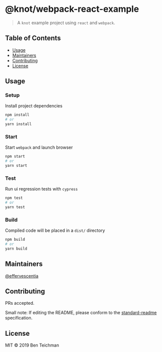 # @knot/webpack-react-example

> A `knot` example project using `react` and `webpack`.

## Table of Contents

- [Usage](#usage)
- [Maintainers](#maintainers)
- [Contributing](#contributing)
- [License](#license)

## Usage

### Setup

Install project dependencies

```sh
npm install
# or
yarn install
```

### Start

Start `webpack` and launch browser

```sh
npm start
# or
yarn start
```

### Test

Run ui regression tests with `cypress`

```sh
npm test
# or
yarn test
```

### Build

Compiled code will be placed in a `dist/` directory

```sh
npm build
# or
yarn build
```

## Maintainers

[@effervescentia](https://github.com/effervescentia)

## Contributing

PRs accepted.

Small note: If editing the README, please conform to the [standard-readme](https://github.com/RichardLitt/standard-readme) specification.

## License

MIT © 2019 Ben Teichman
